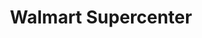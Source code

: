 ---
title: "Walmart Supercenter"
url: /westminster/walmart-supercenter-west-136th-avenue/
shop: Supermarkt
---